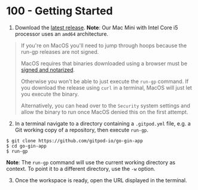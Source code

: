 # 100 - Getting Started

1. Download the [latest release](https://github.com/gitpod-io/run-gp/releases/latest). **Note**: Our Mac Mini with Intel Core i5 processor uses an ```amd64``` architecture.
> If you're on MacOS you'll need to jump through hoops because the run-gp releases are not signed.
>
> MacOS requires that binaries downloaded using a browser must be [signed and notarized](https://developer.apple.com/developer-id/).
> 
> Otherwise you won't be able to just execute the `run-gp` command. If you download the release using `curl` in a terminal, MacOS will just let you execute the binary.
>
> Alternatively, you can head over to the `Security` system settings and allow the binary to run once MacOS denied this on the first attempt.

2. In a terminal navigate to a directory containing a ```.gitpod.yml``` file, e.g. a Git working copy of a repository, then execute ```run-gp```.

```
$ git clone https://github.com/gitpod-io/go-gin-app
$ cd go-gin-app
$ run-gp
```

**Note**: The ```run-gp``` command will use the current working directory as context. To point it to a different directory, use the ```-w``` option.

3. Once the workspace is ready, open the URL displayed in the terminal.
